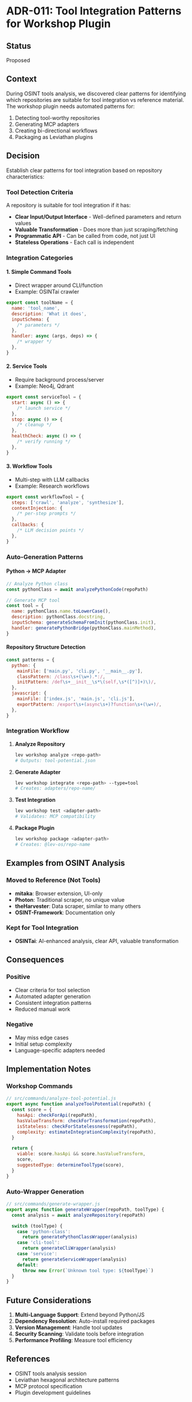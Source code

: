 # ADR-011: Tool Integration Patterns for Workshop Plugin

## Status

Proposed

## Context

During OSINT tools analysis, we discovered clear patterns for identifying which repositories are suitable for tool integration vs reference material. The workshop plugin needs automated patterns for:

1. Detecting tool-worthy repositories
2. Generating MCP adapters
3. Creating bi-directional workflows
4. Packaging as Leviathan plugins

## Decision

Establish clear patterns for tool integration based on repository characteristics:

### Tool Detection Criteria

A repository is suitable for tool integration if it has:

- **Clear Input/Output Interface** - Well-defined parameters and return values
- **Valuable Transformation** - Does more than just scraping/fetching
- **Programmatic API** - Can be called from code, not just UI
- **Stateless Operations** - Each call is independent

### Integration Categories

#### 1. Simple Command Tools

- Direct wrapper around CLI/function
- Example: OSINTai crawler

```javascript
export const toolName = {
  name: 'tool_name',
  description: 'What it does',
  inputSchema: {
    /* parameters */
  },
  handler: async (args, deps) => {
    /* wrapper */
  },
}
```

#### 2. Service Tools

- Require background process/server
- Example: Neo4j, Qdrant

```javascript
export const serviceTool = {
  start: async () => {
    /* launch service */
  },
  stop: async () => {
    /* cleanup */
  },
  healthCheck: async () => {
    /* verify running */
  },
}
```

#### 3. Workflow Tools

- Multi-step with LLM callbacks
- Example: Research workflows

```javascript
export const workflowTool = {
  steps: ['crawl', 'analyze', 'synthesize'],
  contextInjection: {
    /* per-step prompts */
  },
  callbacks: {
    /* LLM decision points */
  },
}
```

### Auto-Generation Patterns

#### Python → MCP Adapter

```javascript
// Analyze Python class
const pythonClass = await analyzePythonCode(repoPath)

// Generate MCP tool
const tool = {
  name: pythonClass.name.toLowerCase(),
  description: pythonClass.docstring,
  inputSchema: generateSchemaFromInit(pythonClass.init),
  handler: generatePythonBridge(pythonClass.mainMethod),
}
```

#### Repository Structure Detection

```javascript
const patterns = {
  python: {
    mainFile: ['main.py', 'cli.py', '__main__.py'],
    classPattern: /class\s+(\w+).*:/,
    initPattern: /def\s+__init__\s*\(self,\s*([^)]+)\)/,
  },
  javascript: {
    mainFile: ['index.js', 'main.js', 'cli.js'],
    exportPattern: /export\s+(async\s+)?function\s+(\w+)/,
  },
}
```

### Integration Workflow

1. **Analyze Repository**

   ```bash
   lev workshop analyze <repo-path>
   # Outputs: tool-potential.json
   ```

2. **Generate Adapter**

   ```bash
   lev workshop integrate <repo-path> --type=tool
   # Creates: adapters/repo-name/
   ```

3. **Test Integration**

   ```bash
   lev workshop test <adapter-path>
   # Validates: MCP compatibility
   ```

4. **Package Plugin**
   ```bash
   lev workshop package <adapter-path>
   # Creates: @lev-os/repo-name
   ```

## Examples from OSINT Analysis

### Moved to Reference (Not Tools)

- **mitaka**: Browser extension, UI-only
- **Photon**: Traditional scraper, no unique value
- **theHarvester**: Data scraper, similar to many others
- **OSINT-Framework**: Documentation only

### Kept for Tool Integration

- **OSINTai**: AI-enhanced analysis, clear API, valuable transformation

## Consequences

### Positive

- Clear criteria for tool selection
- Automated adapter generation
- Consistent integration patterns
- Reduced manual work

### Negative

- May miss edge cases
- Initial setup complexity
- Language-specific adapters needed

## Implementation Notes

### Workshop Commands

```javascript
// src/commands/analyze-tool-potential.js
export async function analyzeToolPotential(repoPath) {
  const score = {
    hasApi: checkForApi(repoPath),
    hasValueTransform: checkForTransformation(repoPath),
    isStateless: checkForStatelessness(repoPath),
    complexity: estimateIntegrationComplexity(repoPath),
  }

  return {
    viable: score.hasApi && score.hasValueTransform,
    score,
    suggestedType: determineToolType(score),
  }
}
```

### Auto-Wrapper Generation

```javascript
// src/commands/generate-wrapper.js
export async function generateWrapper(repoPath, toolType) {
  const analysis = await analyzeRepository(repoPath)

  switch (toolType) {
    case 'python-class':
      return generatePythonClassWrapper(analysis)
    case 'cli-tool':
      return generateCliWrapper(analysis)
    case 'service':
      return generateServiceWrapper(analysis)
    default:
      throw new Error(`Unknown tool type: ${toolType}`)
  }
}
```

## Future Considerations

1. **Multi-Language Support**: Extend beyond Python/JS
2. **Dependency Resolution**: Auto-install required packages
3. **Version Management**: Handle tool updates
4. **Security Scanning**: Validate tools before integration
5. **Performance Profiling**: Measure tool efficiency

## References

- OSINT tools analysis session
- Leviathan hexagonal architecture patterns
- MCP protocol specification
- Plugin development guidelines
